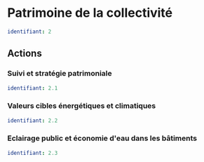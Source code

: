 # Patrimoine de la collectivité
```yaml
identifiant: 2
```
## Actions
### Suivi et stratégie patrimoniale
```yaml
identifiant: 2.1
```

### Valeurs cibles énergétiques et climatiques
```yaml
identifiant: 2.2
```

### Eclairage public et économie d'eau dans les bâtiments
```yaml
identifiant: 2.3
```

